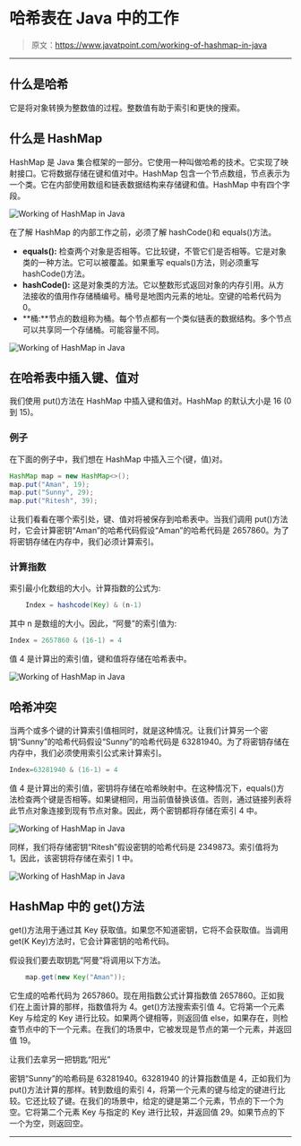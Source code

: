 # 哈希表在 Java 中的工作

> 原文：<https://www.javatpoint.com/working-of-hashmap-in-java>

* * *

## 什么是哈希

它是将对象转换为整数值的过程。整数值有助于索引和更快的搜索。

## 什么是 HashMap

HashMap 是 Java 集合框架的一部分。它使用一种叫做哈希的技术。它实现了映射接口。它将数据存储在键和值对中。HashMap 包含一个节点数组，节点表示为一个类。它在内部使用数组和链表数据结构来存储键和值。HashMap 中有四个字段。

![Working of HashMap in Java](../img/660403c9a8381cf92975acdfc79f35d2.png)

在了解 HashMap 的内部工作之前，必须了解 hashCode()和 equals()方法。

*   **equals():** 检查两个对象是否相等。它比较键，不管它们是否相等。它是对象类的一种方法。它可以被覆盖。如果重写 equals()方法，则必须重写 hashCode()方法。
*   **hashCode():** 这是对象类的方法。它以整数形式返回对象的内存引用。从方法接收的值用作存储桶编号。桶号是地图内元素的地址。空键的哈希代码为 0。
*   **桶:**节点的数组称为桶。每个节点都有一个类似链表的数据结构。多个节点可以共享同一个存储桶。可能容量不同。

![Working of HashMap in Java](../img/3b7f595fe7f180f62cdeca29f7a1c6b0.png)

## 在哈希表中插入键、值对

我们使用 put()方法在 HashMap 中插入键和值对。HashMap 的默认大小是 16 (0 到 15)。

### 例子

在下面的例子中，我们想在 HashMap 中插入三个(键，值)对。

```java
HashMap map = new HashMap<>();
map.put("Aman", 19);
map.put("Sunny", 29);
map.put("Ritesh", 39); 
```

让我们看看在哪个索引处，键、值对将被保存到哈希表中。当我们调用 put()方法时，它会计算密钥“Aman”的哈希代码假设“Aman”的哈希代码是 2657860。为了将密钥存储在内存中，我们必须计算索引。

### 计算指数

索引最小化数组的大小。计算指数的公式为:

```java
	Index = hashcode(Key) & (n-1)

```

其中 n 是数组的大小。因此，“阿曼”的索引值为:

```java
Index = 2657860 & (16-1) = 4

```

值 4 是计算出的索引值，键和值将存储在哈希表中。

![Working of HashMap in Java](../img/59b83cdc7061153f9e8260834c7a1312.png)

## 哈希冲突

当两个或多个键的计算索引值相同时，就是这种情况。让我们计算另一个密钥“Sunny”的哈希代码假设“Sunny”的哈希代码是 63281940。为了将密钥存储在内存中，我们必须使用索引公式来计算索引。

```java
Index=63281940 & (16-1) = 4

```

值 4 是计算出的索引值，密钥将存储在哈希映射中。在这种情况下，equals()方法检查两个键是否相等。如果键相同，用当前值替换该值。否则，通过链接列表将此节点对象连接到现有节点对象。因此，两个密钥都将存储在索引 4 中。

![Working of HashMap in Java](../img/bf7ae37cd63072190496d8605157d177.png)

同样，我们将存储密钥“Ritesh”假设密钥的哈希代码是 2349873。索引值将为 1。因此，该密钥将存储在索引 1 中。

![Working of HashMap in Java](../img/9265dc7a56cacdb0509f133f03fb9a7e.png)

## HashMap 中的 get()方法

get()方法用于通过其 Key 获取值。如果您不知道密钥，它将不会获取值。当调用 get(K Key)方法时，它会计算密钥的哈希代码。

假设我们要去取钥匙“阿曼”将调用以下方法。

```java
	map.get(new Key("Aman"));

```

它生成的哈希代码为 2657860。现在用指数公式计算指数值 2657860。正如我们在上面计算的那样，指数值将为 4。get()方法搜索索引值 4。它将第一个元素 Key 与给定的 Key 进行比较。如果两个键相等，则返回值 else，如果存在，则检查节点中的下一个元素。在我们的场景中，它被发现是节点的第一个元素，并返回值 19。

让我们去拿另一把钥匙“阳光”

密钥“Sunny”的哈希码是 63281940。63281940 的计算指数值是 4，正如我们为 put()方法计算的那样。转到数组的索引 4，将第一个元素的键与给定的键进行比较。它还比较了键。在我们的场景中，给定的键是第二个元素，节点的下一个为空。它将第二个元素 Key 与指定的 Key 进行比较，并返回值 29。如果节点的下一个为空，则返回空。

* * *